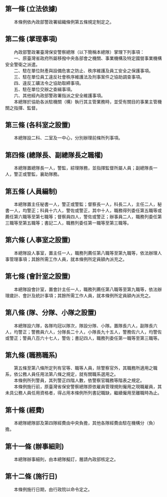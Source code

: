 第一條 (立法依據)
-----------------
　　本條例依內政部警政署組織條例第五條規定制定之。  


第二條 (掌理事項)
-----------------
　　內政部警政署臺灣保安警察總隊（以下簡稱本總隊）掌理下列事項：  
　　一、原臺灣省政府所屬移撥中央各部會之機關、事業機構及特定國營事業機構安全警衛之派遣。  
　　二、駐在單位財產與設備危害之防止、秩序維護及員工安全之保護事項。  
　　三、駐在單位員工違反社會秩序維護法及刑事案件之協助調查事項。  
　　四、違反工礦法令之協助取締事項。  
　　五、駐在單位交辦之查緝事項。  
　　六、其他經內政部警政署指派之安全維護事項。  
　　本總隊於協助各派駐機關（構）執行其主管業務時，並受有關目的事業主管機關之指揮、監督。  


第三條 (各科室之設置)
---------------------
　　本總隊設二科、二室及一中心，分別辦理前條所列事項。  


第四條 (總隊長、副總隊長之職權)
-------------------------------
　　本總隊置總隊長一人，警監，綜理隊務，並指揮監督所屬人員；副總隊長一人，警正或警監，襄助隊務。  


第五條 (人員編制)
-----------------
　　本總隊置主任秘書一人，警正或警監；督察長一人，科長二人，主任二人，秘書一人，均警正；科員十六人，警佐或警正，其中十人，職務得列委任第五職等或薦任第六職等至第七職等；督察員四人，警佐或警正；辦事員二人，職務列委任第三職等至第五職等；書記二人，職務列委任第一職等至第三職等。  


第六條 (人事室之設置)
---------------------
　　本總隊設人事室，置主任一人，職務列薦任第八職等至第九職等，依法辦理人事管理事項；其餘所需工作人員，就本條例所定員額內派充之。  


第七條 (會計室之設置)
---------------------
　　本總隊設會計室，置會計主任一人，職務列薦任第八職等至第九職等，依法辦理歲計、會計及統計事項；其餘所需工作人員，就本條例所定員額內派充之。  


第八條 (隊、分隊、小隊之設置)
-----------------------------
　　本總隊設六隊，各隊均冠以隊次，隊設分隊、小隊。置隊長六人，副隊長六人，均警正；警務員六人，分隊長二十人，小隊長九十五人，警務佐六人，均警佐或警正；警員八百六十七人，警佐；書記四人，職務列委任第一職等至第三職等。  


第九條 (職務職系)
-----------------
　　第五條至第八條所定列有官等、職等人員，除警察官外，其職務所適用之職系，依公務人員任用法第八條之規定，就有關職系選用之。  
　　本條例所列警員，其列警正四階人數，依警察官職務等階表之規定。  
　　本條例施行前，原臺灣省保安警察總隊原依雇員管理規則僱用之現職雇員，其未具公務人員任用資格者，得占用本條例所列書記職缺，繼續僱用至離職時為止。  


第十條 (經費)
-------------
　　本總隊總隊部及第四隊經費由中央負擔，其他各隊經費由駐在機構分（負）擔。  


第十一條 (辦事細則)
-------------------
　　本總隊辦事細則，由本總隊擬訂，層請內政部核定之。  


第十二條 (施行日)
-----------------
　　本條例施行日期，由行政院以命令定之。